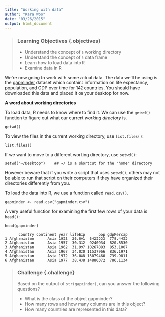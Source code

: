 ```yaml
---
title: "Working with data"
author: "Kara Woo"
date: "03/26/2015"
output: html_document
---
```




> ### Learning Objectives {.objectives}
>
> * Understand the concept of a working directory
> * Understand the concept of a data frame
> * Learn how to load data into R
> * Examine data in R

We're now going to work with some actual data. The data we'll be using is the
[gapminder](https://github.com/jennybc/gapminder) dataset which contains
information on life expectancy, population, and GDP over time for 142 countries.
You should have downloaded this data and placed it on your desktop for now.

**A word about working directories**

To load data, R needs to know where to find it. We can use the `getwd()`
function to figure out what our current *working directory* is.


~~~{.r}
getwd()
~~~

To view the files in the current working directory, use `list.files()`:


~~~{.r}
list.files()
~~~

If we want to move to a different working directory, use `setwd()`:

~~~{.r}
setwd("~/Desktop")    ## ~/ is a shortcut for the "home" directory
~~~

However beware that if you write a script that uses `setwd()`, others may not be
able to run that script on their computers if they have organized their
directories differently from you.

To load the data into R, we use a function called `read.csv()`.




~~~{.r}
gapminder <- read.csv("gapminder.csv")
~~~

A very useful function for examining the first few rows of your data is
`head()`:


~~~{.r}
head(gapminder)
~~~



~~~{.output}
      country continent year lifeExp      pop gdpPercap
1 Afghanistan      Asia 1952  28.801  8425333  779.4453
2 Afghanistan      Asia 1957  30.332  9240934  820.8530
3 Afghanistan      Asia 1962  31.997 10267083  853.1007
4 Afghanistan      Asia 1967  34.020 11537966  836.1971
5 Afghanistan      Asia 1972  36.088 13079460  739.9811
6 Afghanistan      Asia 1977  38.438 14880372  786.1134

~~~

> ### Challenge {.challenge}
>
> Based on the output of `str(gapminder)`, can you answer the following questions?
>
> * What is the class of the object gapminder?
> * How many rows and how many columns are in this object?
> * How many countries are represented in this data?
